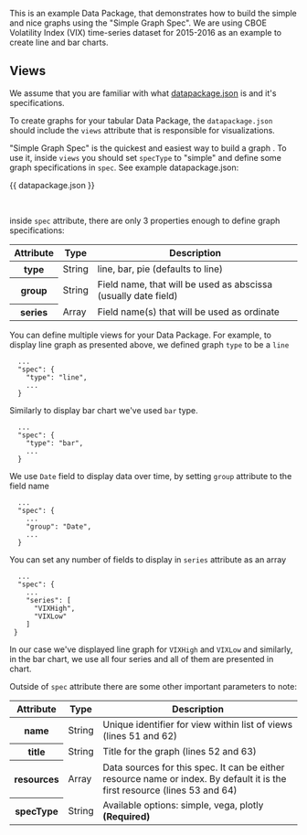 This is an example Data Package, that demonstrates how to build the simple and nice graphs using the "Simple Graph Spec". We are using CBOE Volatility Index (VIX) time-series dataset for 2015-2016 as an example to create line and bar charts.

## Views

We assume that you are familiar with what [datapackage.json][datapackage.json] is and it's specifications.

To create graphs for your tabular Data Package, the `datapackage.json` should include the `views` attribute that is responsible for visualizations.

"Simple Graph Spec" is the quickest and easiest way to build a graph . To use it, inside `views` you should set `specType` to "simple" and define some graph specifications in `spec`. See example datapackage.json:

{{ datapackage.json }}

<br>

inside `spec` attribute, there are only 3 properties enough to define graph specifications:

<table class="table table-bordered table-striped resource-summary">
  <thead>
   <tr>
     <th>Attribute</th>
     <th>Type</th>
     <th>Description</th>
   </tr>
  </thead>
  <tbody>
    <tr>
      <th>type</th>
      <td>String</td>
      <td>line, bar, pie (defaults to line)</td>
    </tr>
    <tr>
      <th>group</th>
      <td>String</td>
      <td>Field name, that will be used as abscissa (usually date field)</td>
    </tr>
    <tr>
      <th>series</th>
      <td>Array</td>
      <td>Field name(s) that will be used as ordinate</td>
    </tr>
  </tbody>
</table>

You can define multiple views for your Data Package. For example, to display line graph as presented above, we defined graph `type` to be a `line`

```
  ...
  "spec": {
    "type": "line",
    ...
  }
```

Similarly to display bar chart we've used `bar` type.

```
  ...
  "spec": {
    "type": "bar",
    ...
  }
```

We use `Date` field to display data over time, by setting `group` attribute to the field name

```
  ...
  "spec": {
    ...
    "group": "Date",
    ...
  }
```

You can set any number of fields to display in `series` attribute as an array

```
  ...
  "spec": {
    ...
    "series": [
      "VIXHigh",
      "VIXLow"
    ]
 }
```

In our case we've displayed line graph for `VIXHigh` and `VIXLow` and similarly, in the bar chart, we use all four series and all of them are presented in chart.

Outside of `spec` attribute there are some other important parameters to note:

<table class="table table-bordered table-striped resource-summary">
  <thead>
   <tr>
     <th>Attribute</th>
     <th>Type</th>
     <th>Description</th>
   </tr>
  </thead>
  <tbody>
    <tr>
      <th>name</th>
      <td>String</td>
      <td>Unique identifier for view within list of views (lines 51 and 62)</td>
    </tr>
    <tr>
      <th>title</th>
      <td>String</td>
      <td>Title for the graph (lines 52 and 63)</td>
    </tr>
    <tr>
      <th>resources</th>
      <td>Array</td>
      <td>Data sources for this spec. It can be either resource name or index. By default it is the first resource (lines 53 and 64)</td>
    </tr>
    <tr>
      <th>specType</th>
      <td>String</td>
      <td>Available options: simple, vega, plotly <strong>(Required)</strong></td>
    </tr>
  </tbody>
</table>

[datapackage.json]: http://specs.frictionlessdata.io/data-package/#specification
